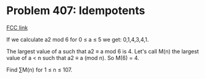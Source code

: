 # Problem 407: Idempotents

[FCC link](https://www.freecodecamp.org/learn/coding-interview-prep/project-euler/problem-407-idempotents)

If we calculate a2 mod 6 for 0 ≤ a ≤ 5 we get: 0,1,4,3,4,1.

The largest value of a such that a2 ≡ a mod 6 is 4. Let's call M(n) the largest
value of a < n such that a2 ≡ a (mod n). So M(6) = 4.

Find ∑M(n) for 1 ≤ n ≤ 107.
